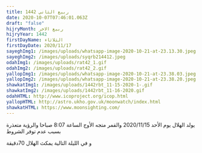 ```yaml
---
title: ربيع الثاني 1442
date: 2020-10-07T07:46:01.063Z
draft: "false"
hijryMonth: ربيع الاخر
hijryYear: 1442
firstDayName: الثلاثاء
firstDayDate: 2020/11/17
sayeghImg1: /images/uploads/whatsapp-image-2020-10-21-at-23.13.30.jpeg
sayeghImg2: /images/uploads/syqrb214412.jpeg
odahImg1: /images/uploads/rat42_1.gif
odahImg2: /images/uploads/rat42_2.gif
yallopImg1: /images/uploads/whatsapp-image-2020-10-21-at-23.38.03.jpeg
yallopImg2: /images/uploads/whatsapp-image-2020-10-21-at-23.38.20.jpeg
shawkatImg1: /images/uploads/1442rbt_11-15-2020-1-.gif
shawkatImg2: /images/uploads/1442rbt_11-16-2020.gif
odahHTML: http://www.icoproject.org/icop.html
yallopHTML: http://astro.ukho.gov.uk/moonwatch/index.html
shawkatHTML: https://www.moonsighting.com/
---
```

يولد الهلال يوم الأحد 2020/11/15 والقمر متجه الأوج الساعة 8:07 صباحا والرؤية متعذرة بسبب عدم توفر الشروط

و في الليلة التالية يمكث الهلال 70دقيقة